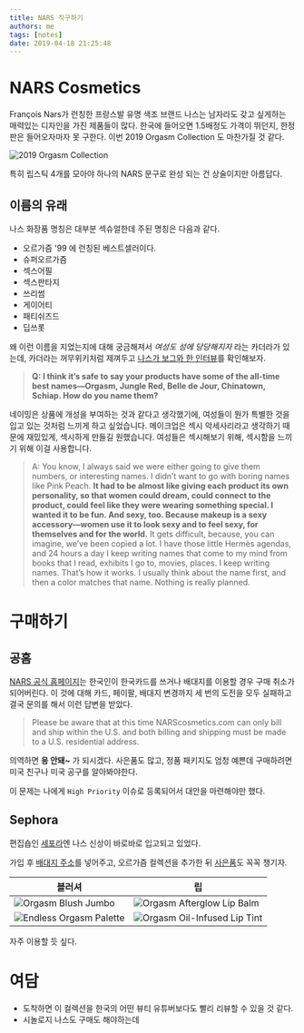 ```yaml
---
title: NARS 직구하기
authors: me
tags: [notes]
date: 2019-04-18 21:25:48
---
```


# NARS Cosmetics

François Nars가 런칭한 프랑스발 유명 색조 브랜드 나스는 남자라도 갖고 싶게하는 매력있는 디자인을 가진 제품들이 많다.
한국에 들어오면 1.5배정도 가격이 뛰던지, 한정판은 들어오자마자 못 구한다.
이번 2019 Orgasm Collection 도 마찬가질 것 같다.

![2019 Orgasm Collection](https://i.imgur.com/JGikQSO.png)

특히 립스틱 4개를 모아야 하나의 NARS 문구로 완성 되는 건 상술이지만 아름답다.

## 이름의 유래

나스 화장품 명칭은 대부분 섹슈얼한데 주된 명칭은 다음과 같다.

- 오르가즘 '99 에 런칭된 베스트셀러이다.
- 슈퍼오르가즘
- 섹스어필
- 섹스판타지
- 쓰리썸
- 게이어티
- 패티쉬즈드
- 딥쓰롯

왜 이런 이름을 지었는지에 대해 궁금해져서 _여성도 성에 당당해지자_ 라는 카더라가 있는데, 카더라는 꺼무위키처럼 제껴두고 [나스가 보그와 한 인터뷰](https://www.vogue.com/article/planet-nars-an-intimate-q-a-with-one-of-beautys-biggest-icons)를 확인해보자.

> **Q: I think it’s safe to say your products have some of the all-time best names—Orgasm, Jungle Red, Belle de Jour, Chinatown, Schiap. How do you name them?**

네이밍은 상품에 개성을 부여하는 것과 같다고 생각했기에, 여성들이 뭔가 특별한 것을 입고 있는 것처럼 느끼게 하고 싶었습니다. 메이크업은 섹시 악세사리라고 생각하기 때문에 재밌있게, 섹시하게 만들길 원했습니다. 여성들은 섹시해보기 위해, 섹시함을 느끼기 위해 이걸 사용합니다.

> A: You know, I always said we were either going to give them numbers, or interesting names. I didn’t want to go with boring names like Pink Peach. **It had to be almost like giving each product its own personality, so that women could dream, could connect to the product, could feel like they were wearing something special. I wanted it to be fun. And sexy, too. Because makeup is a sexy accessory—women use it to look sexy and to feel sexy, for themselves and for the world.** It gets difficult, because, you can imagine, we’ve been copied a lot. I have those little Hermès agendas, and 24 hours a day I keep writing names that come to my mind from books that I read, exhibits I go to, movies, places. I keep writing names. That’s how it works. I usually think about the name first, and then a color matches that name. Nothing is really planned.

# 구매하기

## 공홈

[NARS 공식 홈페이지](https://www.narscosmetics.com/)는 한국인이 한국카드를 쓰거나 배대지를 이용할 경우 구매 취소가 되어버린다.
이 것에 대해 카드, 페이팔, 배대지 변경까지 세 번의 도전을 모두 실패하고 결국 문의를 해서 이런 답변을 받았다.

> Please be aware that at this time NARScosmetics.com can only bill and ship within the U.S. and both billing and shipping must be made to a U.S. residential address.

의역하면 **응 안돼~** 가 되시겠다.
사은품도 많고, 정품 패키지도 엄청 예쁜데 구매하려면 미국 친구나 미국 공구를 알아봐야한다.

이 문제는 나에게 `High Priority` 이슈로 등록되어서 대안을 마련해야만 했다.

## Sephora

편집숍인 [세포라](https://www.sephora.com/brand/nars)엔 나스 신상이 바로바로 입고되고 있었다.

가입 후 [배대지 주소](https://www.2fasts.com/)를 넣어주고, 오르가즘 컬렉션을 추가한 뒤 [사은품](https://www.sephora.com/beauty/beauty-offers)도 꼭꼭 챙기자.

| 블러셔                                                                                          | 립                                                                                                   |
| ----------------------------------------------------------------------------------------------- | ---------------------------------------------------------------------------------------------------- |
| ![Orgasm Blush Jumbo](https://www.sephora.com/productimages/sku/s2165215-main-Sgrid@2x.jpg)     | ![Orgasm Afterglow Lip Balm](https://www.sephora.com/productimages/sku/s2063758-main-Sgrid@2x.jpg)   |
| ![Endless Orgasm Palette](https://www.sephora.com/productimages/sku/s2196343-main-Sgrid@2x.jpg) | ![Orgasm Oil-Infused Lip Tint](https://www.sephora.com/productimages/sku/s2165207-main-Sgrid@2x.jpg) |

자주 이용할 듯 싶다.

# 여담

- 도착하면 이 컬렉션을 한국의 어떤 뷰티 유튜버보다도 빨리 리뷰할 수 있을 것 같다.
- 시놀로지 나스도 구매도 해야하는데
